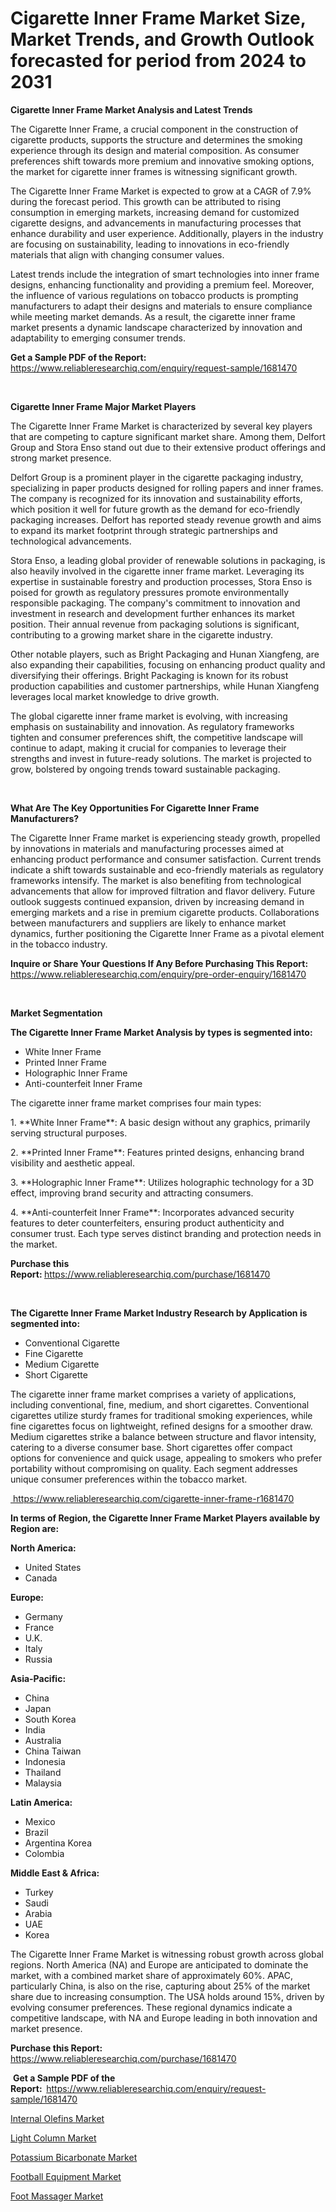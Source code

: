 <p><h1>Cigarette Inner Frame Market Size, Market Trends, and Growth Outlook forecasted for period from 2024 to 2031</h1></p><p><strong>Cigarette Inner Frame Market Analysis and Latest Trends</strong></p>
<p><p>The Cigarette Inner Frame, a crucial component in the construction of cigarette products, supports the structure and determines the smoking experience through its design and material composition. As consumer preferences shift towards more premium and innovative smoking options, the market for cigarette inner frames is witnessing significant growth.</p><p>The Cigarette Inner Frame Market is expected to grow at a CAGR of 7.9% during the forecast period. This growth can be attributed to rising consumption in emerging markets, increasing demand for customized cigarette designs, and advancements in manufacturing processes that enhance durability and user experience. Additionally, players in the industry are focusing on sustainability, leading to innovations in eco-friendly materials that align with changing consumer values.</p><p>Latest trends include the integration of smart technologies into inner frame designs, enhancing functionality and providing a premium feel. Moreover, the influence of various regulations on tobacco products is prompting manufacturers to adapt their designs and materials to ensure compliance while meeting market demands. As a result, the cigarette inner frame market presents a dynamic landscape characterized by innovation and adaptability to emerging consumer trends.</p></p>
<p><strong>Get a Sample PDF of the Report:&nbsp;</strong> <a href="https://www.reliableresearchiq.com/enquiry/request-sample/1681470?utm_campaign=1876&utm_medium=2&utm_source=Github&utm_content=ia&utm_term=11122024&utm_id=cigarette-inner-frame">https://www.reliableresearchiq.com/enquiry/request-sample/1681470</a></p>
<p>&nbsp;</p>
<p><strong>Cigarette Inner Frame Major Market Players</strong></p>
<p><p>The Cigarette Inner Frame Market is characterized by several key players that are competing to capture significant market share. Among them, Delfort Group and Stora Enso stand out due to their extensive product offerings and strong market presence.</p><p>Delfort Group is a prominent player in the cigarette packaging industry, specializing in paper products designed for rolling papers and inner frames. The company is recognized for its innovation and sustainability efforts, which position it well for future growth as the demand for eco-friendly packaging increases. Delfort has reported steady revenue growth and aims to expand its market footprint through strategic partnerships and technological advancements.</p><p>Stora Enso, a leading global provider of renewable solutions in packaging, is also heavily involved in the cigarette inner frame market. Leveraging its expertise in sustainable forestry and production processes, Stora Enso is poised for growth as regulatory pressures promote environmentally responsible packaging. The company's commitment to innovation and investment in research and development further enhances its market position. Their annual revenue from packaging solutions is significant, contributing to a growing market share in the cigarette industry.</p><p>Other notable players, such as Bright Packaging and Hunan Xiangfeng, are also expanding their capabilities, focusing on enhancing product quality and diversifying their offerings. Bright Packaging is known for its robust production capabilities and customer partnerships, while Hunan Xiangfeng leverages local market knowledge to drive growth.</p><p>The global cigarette inner frame market is evolving, with increasing emphasis on sustainability and innovation. As regulatory frameworks tighten and consumer preferences shift, the competitive landscape will continue to adapt, making it crucial for companies to leverage their strengths and invest in future-ready solutions. The market is projected to grow, bolstered by ongoing trends toward sustainable packaging.</p></p>
<p>&nbsp;</p>
<p><strong>What Are The Key Opportunities For Cigarette Inner Frame Manufacturers?</strong></p>
<p><p>The Cigarette Inner Frame market is experiencing steady growth, propelled by innovations in materials and manufacturing processes aimed at enhancing product performance and consumer satisfaction. Current trends indicate a shift towards sustainable and eco-friendly materials as regulatory frameworks intensify. The market is also benefiting from technological advancements that allow for improved filtration and flavor delivery. Future outlook suggests continued expansion, driven by increasing demand in emerging markets and a rise in premium cigarette products. Collaborations between manufacturers and suppliers are likely to enhance market dynamics, further positioning the Cigarette Inner Frame as a pivotal element in the tobacco industry.</p></p>
<p><strong>Inquire or Share Your Questions If Any Before Purchasing This Report:</strong> <a href="https://www.reliableresearchiq.com/enquiry/pre-order-enquiry/1681470?utm_campaign=1876&utm_medium=2&utm_source=Github&utm_content=ia&utm_term=11122024&utm_id=cigarette-inner-frame">https://www.reliableresearchiq.com/enquiry/pre-order-enquiry/1681470</a></p>
<p>&nbsp;</p>
<p><strong>Market Segmentation</strong></p>
<p><strong>The Cigarette Inner Frame Market Analysis by types is segmented into:</strong></p>
<p><ul><li>White Inner Frame</li><li>Printed Inner Frame</li><li>Holographic Inner Frame</li><li>Anti-counterfeit Inner Frame</li></ul></p>
<p><p>The cigarette inner frame market comprises four main types: </p><p>1. **White Inner Frame**: A basic design without any graphics, primarily serving structural purposes.</p><p>2. **Printed Inner Frame**: Features printed designs, enhancing brand visibility and aesthetic appeal.</p><p>3. **Holographic Inner Frame**: Utilizes holographic technology for a 3D effect, improving brand security and attracting consumers.</p><p>4. **Anti-counterfeit Inner Frame**: Incorporates advanced security features to deter counterfeiters, ensuring product authenticity and consumer trust. Each type serves distinct branding and protection needs in the market.</p></p>
<p><strong>Purchase this Report:&nbsp;</strong><a href="https://www.reliableresearchiq.com/purchase/1681470?utm_campaign=1876&utm_medium=2&utm_source=Github&utm_content=ia&utm_term=11122024&utm_id=cigarette-inner-frame">https://www.reliableresearchiq.com/purchase/1681470</a></p>
<p>&nbsp;</p>
<p><strong>The Cigarette Inner Frame Market Industry Research by Application is segmented into:</strong></p>
<p><ul><li>Conventional Cigarette</li><li>Fine Cigarette</li><li>Medium Cigarette</li><li>Short Cigarette</li></ul></p>
<p><p>The cigarette inner frame market comprises a variety of applications, including conventional, fine, medium, and short cigarettes. Conventional cigarettes utilize sturdy frames for traditional smoking experiences, while fine cigarettes focus on lightweight, refined designs for a smoother draw. Medium cigarettes strike a balance between structure and flavor intensity, catering to a diverse consumer base. Short cigarettes offer compact options for convenience and quick usage, appealing to smokers who prefer portability without compromising on quality. Each segment addresses unique consumer preferences within the tobacco market.</p></p>
<p><a href="https://www.reliableresearchiq.com/cigarette-inner-frame-r1681470?utm_campaign=1876&utm_medium=2&utm_source=Github&utm_content=ia&utm_term=11122024&utm_id=cigarette-inner-frame">&nbsp;https://www.reliableresearchiq.com/cigarette-inner-frame-r1681470</a></p>
<p><strong>In terms of Region, the Cigarette Inner Frame Market Players available by Region are:</strong></p>
<p>
    <p> <strong> North America: </strong>
        <ul>
            <li>United States</li>
            <li>Canada</li>
        </ul>
        </p> 
    <p> <strong> Europe: </strong>
        <ul>
            <li>Germany</li>
            <li>France</li>
            <li>U.K.</li>
            <li>Italy</li>
            <li>Russia</li>
        </ul>
        </p> 
    <p> <strong> Asia-Pacific: </strong>
        <ul>
            <li>China</li>
            <li>Japan</li>
            <li>South Korea</li>
            <li>India</li>
            <li>Australia</li>
            <li>China Taiwan</li>
            <li>Indonesia</li>
            <li>Thailand</li>
            <li>Malaysia</li>
        </ul>
        </p> 
    <p> <strong> Latin America: </strong>
        <ul>
            <li>Mexico</li>
            <li>Brazil</li>
            <li>Argentina Korea</li>
            <li>Colombia</li>
        </ul>
        </p> 
    <p> <strong> Middle East & Africa: </strong>
        <ul>
            <li>Turkey</li>
            <li>Saudi</li>
            <li>Arabia</li>
            <li>UAE</li>
            <li>Korea</li>
        </ul>
    </p>
    </p>
<p><p>The Cigarette Inner Frame Market is witnessing robust growth across global regions. North America (NA) and Europe are anticipated to dominate the market, with a combined market share of approximately 60%. APAC, particularly China, is also on the rise, capturing about 25% of the market share due to increasing consumption. The USA holds around 15%, driven by evolving consumer preferences. These regional dynamics indicate a competitive landscape, with NA and Europe leading in both innovation and market presence.</p></p>
<p><strong>Purchase this Report: </strong><a href="https://www.reliableresearchiq.com/purchase/1681470?utm_campaign=1876&utm_medium=2&utm_source=Github&utm_content=ia&utm_term=11122024&utm_id=cigarette-inner-frame">https://www.reliableresearchiq.com/purchase/1681470</a></p>
<p>&nbsp;<strong>Get a Sample PDF of the Report:&nbsp;&nbsp;</strong><a href="https://www.reliableresearchiq.com/enquiry/request-sample/1681470?utm_campaign=1876&utm_medium=2&utm_source=Github&utm_content=ia&utm_term=11122024&utm_id=cigarette-inner-frame">https://www.reliableresearchiq.com/enquiry/request-sample/1681470</a></p>
<p><strong></strong></p>
<p><p><a href="https://www.linkedin.com/pulse/internal-olefins-market-insights-revenue-forecast-138-cagr-caezf?utm_campaign=1876&utm_medium=2&utm_source=Github&utm_content=ia&utm_term=11122024&utm_id=cigarette-inner-frame">Internal Olefins Market</a></p><p><a href="https://www.linkedin.com/pulse/strategic-market-insights-navigating-global-light-column-landscape-vn10e?utm_campaign=1876&utm_medium=2&utm_source=Github&utm_content=ia&utm_term=11122024&utm_id=cigarette-inner-frame">Light Column Market</a></p><p><a href="https://www.linkedin.com/pulse/potassium-bicarbonate-market-update-growth-goals-size-expanding-sujef?utm_campaign=1876&utm_medium=2&utm_source=Github&utm_content=ia&utm_term=11122024&utm_id=cigarette-inner-frame">Potassium Bicarbonate Market</a></p><p><a href="https://www.linkedin.com/pulse/football-equipment-market-forecastfor-year2024-2031-insigths-vkhce?utm_campaign=1876&utm_medium=2&utm_source=Github&utm_content=ia&utm_term=11122024&utm_id=cigarette-inner-frame">Football Equipment Market</a></p><p><a href="https://www.linkedin.com/pulse/projecting-growth-trajectory-foot-massager-market-size-share-t5xne?utm_campaign=1876&utm_medium=2&utm_source=Github&utm_content=ia&utm_term=11122024&utm_id=cigarette-inner-frame">Foot Massager Market</a></p></p>